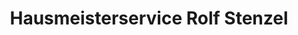 ---
title: "Hausmeisterservice Rolf Stenzel"
url: /wiesbaden/hausmeisterservice-rolf-stenzel/
shop: Allgemein
---